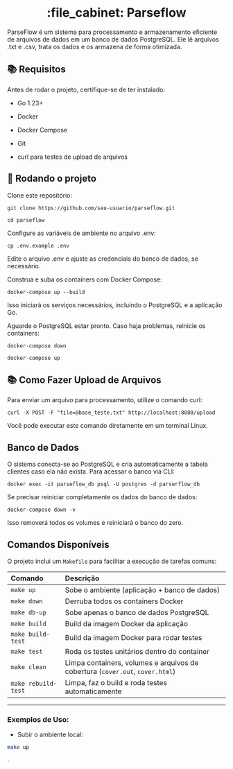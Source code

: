 <h1 align="center">:file_cabinet: Parseflow</h1>

ParseFlow é um sistema para processamento e armazenamento eficiente de arquivos de dados em um banco de dados PostgreSQL. Ele lê arquivos .txt e .csv, trata os dados e os armazena de forma otimizada.

## :books: Requisitos

Antes de rodar o projeto, certifique-se de ter instalado:

* Go 1.23+

* Docker

* Docker Compose

* Git

* curl para testes de upload de arquivos


## :rocket: Rodando o projeto

Clone este repositório:

```
git clone https://github.com/seu-usuario/parseflow.git
```

```
cd parseflow
```

Configure as variáveis de ambiente no arquivo .env:

```
cp .env.example .env
```

Edite o arquivo .env e ajuste as credenciais do banco de dados, se necessário.

Construa e suba os containers com Docker Compose:

```
docker-compose up --build
```

Isso iniciará os serviços necessários, incluindo o PostgreSQL e a aplicação Go.

Aguarde o PostgreSQL estar pronto. Caso haja problemas, reinicie os containers:

```
docker-compose down
```

```
docker-compose up
```

## :books: Como Fazer Upload de Arquivos

Para enviar um arquivo para processamento, utilize o comando curl:

```
curl -X POST -F "file=@base_teste.txt" http://localhost:8080/upload
```

Você pode executar este comando diretamente em um terminal Linux.


## Banco de Dados

O sistema conecta-se ao PostgreSQL e cria automaticamente a tabela clientes caso ela não exista. Para acessar o banco via CLI:

```
docker exec -it parseflow_db psql -U postgres -d parserflow_db
```

Se precisar reiniciar completamente os dados do banco de dados:


```
docker-compose down -v
```

Isso removerá todos os volumes e reiniciará o banco do zero.

## Comandos Disponíveis

O projeto inclui um `Makefile` para facilitar a execução de tarefas comuns:

| Comando | Descrição |
|:--------|:----------|
| `make up` | Sobe o ambiente (aplicação + banco de dados) |
| `make down` | Derruba todos os containers Docker |
| `make db-up` | Sobe apenas o banco de dados PostgreSQL |
| `make build` | Build da imagem Docker da aplicação |
| `make build-test` | Build da imagem Docker para rodar testes |
| `make test` | Roda os testes unitários dentro do container |
| `make clean` | Limpa containers, volumes e arquivos de cobertura (`cover.out`, `cover.html`) |
| `make rebuild-test` | Limpa, faz o build e roda testes automaticamente |

---

### Exemplos de Uso:

- Subir o ambiente local:

```bash
make up

.